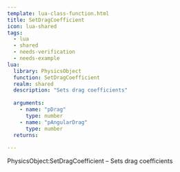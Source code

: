 ```yaml
---
template: lua-class-function.html
title: SetDragCoefficient
icon: lua-shared
tags:
  - lua
  - shared
  - needs-verification
  - needs-example
lua:
  library: PhysicsObject
  function: SetDragCoefficient
  realm: shared
  description: "Sets drag coefficients"
  
  arguments:
    - name: "pDrag"
      type: number
    - name: "pAngularDrag"
      type: number
  returns:
    
---
```


<div class="lua__search__keywords">
PhysicsObject:SetDragCoefficient &#x2013; Sets drag coefficients
</div>
